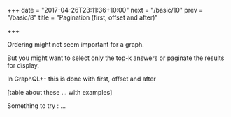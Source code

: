 +++
date = "2017-04-26T23:11:36+10:00"
next = "/basic/10"
prev = "/basic/8"
title = "Pagination (first, offset and after)"

+++

Ordering might not seem important for a graph.  

But you might want to select only the top-k answers or paginate the results for display.

In GraphQL+- this is done with first, offset and after

[table about these … with examples]

Something to try : …
